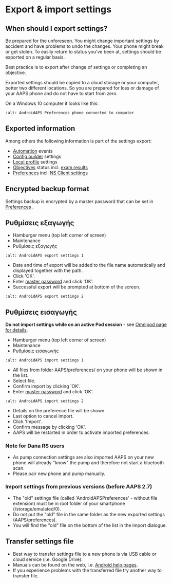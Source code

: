 # Export & import settings

## When should I export settings?

Be prepared for the unforeseen. You might change important settings by accident and have problems to undo the changes. Your phone might break or get stolen. To easily return to status you've been at, settings should be exported on a regular basis.

Best practice is to export after change of settings or completing an objective.

Exported settings should be copied to a cloud storage or your computer, better two different locations. So you are prepared for loss or damage of your AAPS phone and do not have to start from zero.

On a Windows 10 computer it looks like this:

```{image} ../images/AAPS_ExImportSettingsWin.png
:alt: AndroidAPS Preferences phone connected to computer
```

## Exported information

Among others the following information is part of the settings export:

- [Automation](../Usage/Automation.md) events
- [Config builder](../Configuration/Config-Builder.md) settings
- [Local profile](../Configuration/Config-Builder.md#local-profile) settings
- [Objectives](../Usage/Objectives.md) status incl. [exam results](../Usage/Objectives.md#objective-3-prove-your-knowledge)
- [Preferences](../Configuration/Preferences.md) incl. [NS Client settings](../Configuration/Preferences.md#nsclient)

## Encrypted backup format

Settings backup is encrypted by a master password that can be set in [Preferences](../Configuration/Preferences.md#master-password) .

## Ρυθμίσεις εξαγωγής

- Hamburger menu (top left corner of screen)
- Maintenance
- Ρυθμίσεις εξαγωγής

```{image} ../images/AAPS_ExportSettings1.png
:alt: AndroidAPS export settings 1
```

- Date and time of export will be added to the file name automatically and displayed together with the path.
- Click 'OK'.
- Enter [master password](../Configuration/Preferences.md#master-password) and click 'OK'.
- Successful export will be prompted at bottom of the screen.

```{image} ../images/AAPS_ExportSettings2.png
:alt: AndroidAPS export settings 2
```

## Ρυθμίσεις εισαγωγής

**Do not import settings while on an active Pod session** - see [Omnipod page for details](../Configuration/OmnipodEros.md#import-settings-from-previous-aaps).

- Hamburger menu (top left corner of screen)
- Maintenance
- Ρυθμίσεις εισαγωγής

```{image} ../images/AAPS_ImportSettings1.png
:alt: AndroidAPS import settings 1
```

- All files from folder AAPS/preferences/ on your phone will be shown in the list.
- Select file.
- Confirm import by clicking 'OK'.
- Enter [master password](../Configuration/Preferences.md#master-password) and click 'OK'.

```{image} ../images/AAPS_ImportSettings2.png
:alt: AndroidAPS import settings 2
```

- Details on the preference file will be shown.
- Last option to cancel import.
- Click 'Import'.
- Confirm message by clicking 'OK'.
- AAPS will be restarted in order to activate imported preferences.

### Note for Dana RS users

- As pump connection settings are also imported AAPS on your new phone will already "know" the pump and therefore not start a bluetooth scan.
- Please pair new phone and pump manually.

### Import settings from previous versions (before AAPS 2.7)

- The "old" settings file (called 'AndroidAPSPreferences' - without file extension) must be in root folder of your smartphone (/storage/emulated/0).
- Do not put the "old" file in the same folder as the new exported settings (AAPS/preferences).
- You will find the "old" file on the bottom of the list in the import dialogue.

## Transfer settings file

- Best way to transfer settings file to a new phone is via USB cable or cloud service (i.e. Google Drive).
- Manuals can be found on the web, i.e. [Android help pages](https://support.google.com/android/answer/9064445?hl=en).
- If you experience problems with the transferred file try another way to transfer file.
